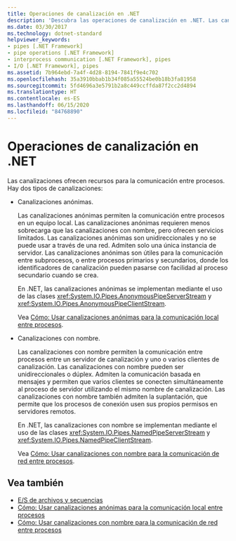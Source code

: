 ```yaml
---
title: Operaciones de canalización en .NET
description: 'Descubra las operaciones de canalización en .NET. Las canalizaciones ofrecen recursos para la comunicación entre procesos. Hay dos tipos de canalizaciones: canalizaciones anónimas y con nombre.'
ms.date: 03/30/2017
ms.technology: dotnet-standard
helpviewer_keywords:
- pipes [.NET Framework]
- pipe operations [.NET Framework]
- interprocess communication [.NET Framework], pipes
- I/O [.NET Framework], pipes
ms.assetid: 7b964ebd-7a4f-4d28-8194-7841f9e4c702
ms.openlocfilehash: 35a3910bbab1b34f085a55524be0b18b3fa81958
ms.sourcegitcommit: 5fd4696a3e5791b2a8c449ccffda87f2cc2d4894
ms.translationtype: HT
ms.contentlocale: es-ES
ms.lasthandoff: 06/15/2020
ms.locfileid: "84768890"
---
```

# <a name="pipe-operations-in-net"></a>Operaciones de canalización en .NET
Las canalizaciones ofrecen recursos para la comunicación entre procesos. Hay dos tipos de canalizaciones:  
  
- Canalizaciones anónimas.  
  
     Las canalizaciones anónimas permiten la comunicación entre procesos en un equipo local. Las canalizaciones anónimas requieren menos sobrecarga que las canalizaciones con nombre, pero ofrecen servicios limitados. Las canalizaciones anónimas son unidireccionales y no se puede usar a través de una red. Admiten solo una única instancia de servidor. Las canalizaciones anónimas son útiles para la comunicación entre subprocesos, o entre procesos primarios y secundarios, donde los identificadores de canalización pueden pasarse con facilidad al proceso secundario cuando se crea.  
  
     En .NET, las canalizaciones anónimas se implementan mediante el uso de las clases <xref:System.IO.Pipes.AnonymousPipeServerStream> y <xref:System.IO.Pipes.AnonymousPipeClientStream>.  
  
     Vea [Cómo: Usar canalizaciones anónimas para la comunicación local entre procesos](how-to-use-anonymous-pipes-for-local-interprocess-communication.md).  
  
- Canalizaciones con nombre.  
  
     Las canalizaciones con nombre permiten la comunicación entre procesos entre un servidor de canalización y uno o varios clientes de canalización. Las canalizaciones con nombre pueden ser unidireccionales o dúplex. Admiten la comunicación basada en mensajes y permiten que varios clientes se conecten simultáneamente al proceso de servidor utilizando el mismo nombre de canalización. Las canalizaciones con nombre también admiten la suplantación, que permite que los procesos de conexión usen sus propios permisos en servidores remotos.  
  
     En .NET, las canalizaciones con nombre se implementan mediante el uso de las clases <xref:System.IO.Pipes.NamedPipeServerStream> y <xref:System.IO.Pipes.NamedPipeClientStream>.  
  
     Vea [Cómo: Usar canalizaciones con nombre para la comunicación de red entre procesos](how-to-use-named-pipes-for-network-interprocess-communication.md).  
  
## <a name="see-also"></a>Vea también

- [E/S de archivos y secuencias](index.md)
- [Cómo: Usar canalizaciones anónimas para la comunicación local entre procesos](how-to-use-anonymous-pipes-for-local-interprocess-communication.md)
- [Cómo: Usar canalizaciones con nombre para la comunicación de red entre procesos](how-to-use-named-pipes-for-network-interprocess-communication.md)
